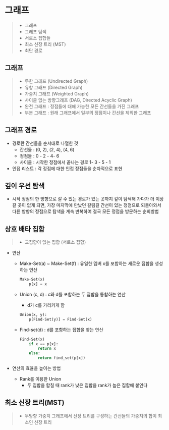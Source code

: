 # 그래프

> - 그래프
> - 그래프 탐색
> - 서로소 집합들
> - 최소 신장 트리 (MST)
> - 최단 경로



## 그래프

> - 무한 그래프 (Undirected Graph)
> - 유향 그래프 (Directed Graph)
> - 가중치 그래프 (Weighted Graph)
> - 사이클 없는 방향그래프 (DAG, Directed Acyclic Graph)
> - 완전 그래프 : 정점들에 대해 가능한 모든 간선들을 가진 그래프
> - 부분 그래프 : 원래 그래프에서 일부의 정점이나 간선을 제외한 그래프





## 그래프 경로

- 경로란 간선들을 순서대로 나열한 것
  - 간선들 : (0, 2), (2, 4), (4, 6)
  - 정점들 : 0 - 2 - 4- 6
  - 사이클 : 시작한 정점에서 끝나는 경로 1- 3 - 5 - 1
- 인접 리스트 : 각 정점에 대한 인접 정점들을 순차적으로 표현



## 깊이 우선 탐색

- 시작 정점의 한 방향으로 갈 수 있는 경로가 있는 곳까지 깊이 탐색해 가다가 더 이상 갈 곳이 없게 되면, 가장 마지막에 만났던 갈림길 간선이 있는 정점으로 되돌아와서 다른 방향의 정점으로 탐색을 계속 반복하여 결국 모든 정점을 방문하는 순회방법 





## 상호 배타 집합

> - 교집합이 없는 집합 (서로소 집합)

- 연산

  - Make-Set(a) ~ Make-Set(f) :  유일한 멤버 x를 포함하는 새로운 집합을 생성하는 연산

    ```python
    Make-Set(x)
    	p[x] = x
    ```

    

  - Union (c, d) : c와 d를  포함하는 두 집합을 통합하는 연산 

    - d가 c를 가리키게 함

    ```python
    Union(x, y):
        p[Find-Set(y)] = Find-Set(x)
    ```

    

  - Find-set(d) : d를 포함하는 집합을 찾는 연산

    ```python
    Find-Set(x)
    	if x == p[x]:
            return x
        else:
            return find_set(p[x])
    ```



- 연산의 효율을 높이는 방법
  - Rank를 이용한 Union
    - 두 집합을 합칠 때 rank가 낮은 집합을 rank가 높은 집합에 붙인다 



## 최소 신장 트리(MST)

> - 무방향 가중치 그래프에서 신장 트리를 구성하는 간선들의 가중치의 합이 최소인 신장 트리